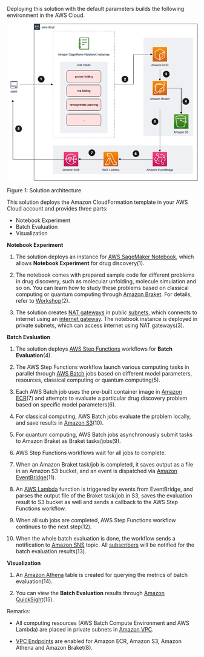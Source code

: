 Deploying this solution with the default parameters builds the following environment in the AWS Cloud.

![architecture](./images/architecture.png)

Figure 1: Solution architecture


This solution deploys the Amazon CloudFormation template in your AWS Cloud account and provides three parts:

- Notebook Experiment
- Batch Evaluation
- Visualization

**Notebook Experiment**

1. The solution deploys an instance for [AWS SageMaker Notebook](https://docs.aws.amazon.com/sagemaker/latest/dg/nbi.html), which allows **Notebook Experiment** for drug discovery(1).

2. The notebook comes with prepared sample code for different problems in drug discovery, such as molecular unfolding, molecule simulation and so on. You can learn how to study these problems based on classical computing or quantum computing through [Amazon Braket][braket]. For details, refer to [Workshop](workshop/background.md)(2).

3. The solution creates [NAT gateways][nat] in public [subnets][subnet], which connects to internet using an [internet gateway][internet-gateway]. The notebook instance is deployed in private subnets, which can access internet using NAT gateways(3).

**Batch Evaluation**

1. The solution deploys [AWS Step Functions][step-functions] workflows for **Batch Evaluation**(4). 

2. The AWS Step Functions workflow launch various computing tasks in parallel through [AWS Batch][batch] jobs based on different model parameters, resources, classical computing or quantum computing(5).

3. Each AWS Batch job uses the pre-built container image in [Amazon ECR][ecr](7) and attempts to evaluate a particular drug discovery problem based on specific model parameters(6). 

4. For classical computing, AWS Batch jobs evaluate the problem locally, and save results in [Amazon S3][s3](10).

5. For quantum computing, AWS Batch jobs asynchronously submit tasks to Amazon Braket as Braket tasks/jobs(9).

6. AWS Step Functions workflows wait for all jobs to complete.

7. When an Amazon Braket task/job is completed, it saves output as a file in an Amazon S3 bucket, and an event is dispatched via [Amazon EventBridge][eventbridge](11).

8. An [AWS Lambda][lambda] function is triggered by events from EventBridge, and parses the output file of the Braket task/job in S3, saves the evaluation result to S3 bucket as well and sends a callback to the AWS Step Functions workflow.

9. When all sub jobs are completed, AWS Step Functions workflow continues to the next step(12).

10. When the whole batch evaluation is done, the workflow sends a notification to [Amazon SNS][sns] topic. All [subscribers][subscribe-topic] will be notified for the batch evaluation results(13).

**Visualization**

1. An [Amazon Athena][athena] table is created for querying the metrics of batch evaluation(14).

2. You can view the **Batch Evaluation** results through [Amazon QuickSight][quicksight](15).

Remarks: 

- All computing resources (AWS Batch Compute Environment and AWS Lambda) are placed in private subnets in [Amazon VPC][vpc].

- [VPC Endpoints][vpc-endpoints] are enabled for Amazon ECR, Amazon S3, Amazon Athena and Amazon Braket(8).

[nat]: https://docs.aws.amazon.com/vpc/latest/userguide/vpc-nat-gateway.html
[subnet]: https://docs.aws.amazon.com/vpc/latest/userguide/VPC_Subnets.html
[internet-gateway]: https://docs.aws.amazon.com/vpc/latest/userguide/VPC_Internet_Gateway.html
[vpc]: https://docs.aws.amazon.com/vpc/latest/userguide/what-is-amazon-vpc.html
[athena]: https://docs.aws.amazon.com/athena/latest/ug/what-is.html
[lambda]: https://aws.amazon.com/lambda
[sns]: https://aws.amazon.com/sns/
[s3]: https://aws.amazon.com/s3/
[batch]: https://aws.amazon.com/batch/
[eventbridge]: https://aws.amazon.com/eventbridge/
[quicksight]: https://aws.amazon.com/quicksight/
[ecr]: https://aws.amazon.com/ecr/
[braket]: https://aws.amazon.com/braket/
[step-functions]: https://aws.amazon.com/step-functions/
[vpc-endpoints]: https://docs.aws.amazon.com/vpc/latest/privatelink/vpc-endpoints.html
[subscribe-topic]: ./deployment.md
